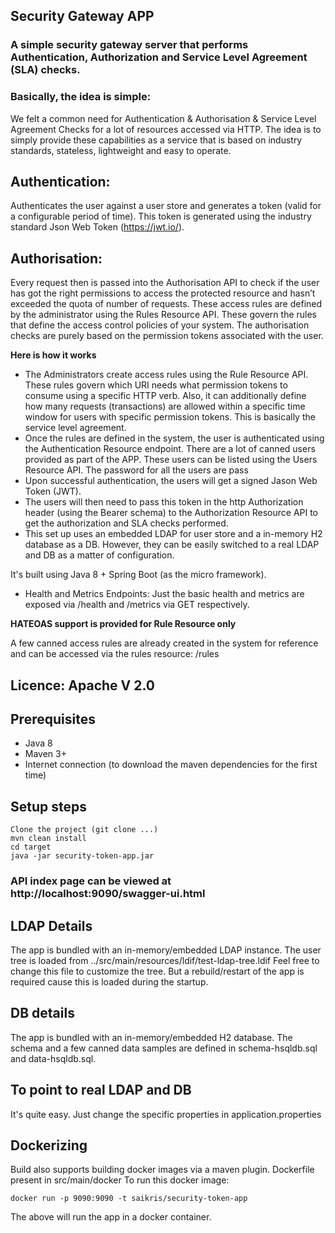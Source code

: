 ## Security Gateway APP
### A simple security gateway server that performs Authentication, Authorization and Service Level Agreement (SLA) checks.

### Basically, the idea is simple: 

We felt a common need for Authentication & Authorisation & Service Level Agreement Checks for a lot of resources accessed via HTTP.  The idea is to simply provide these capabilities as a service that is based on industry standards, stateless, lightweight and easy to operate. 

## Authentication:
Authenticates the user against a user store and generates a token (valid for a configurable period of time). This token is generated using the industry standard Json Web Token (https://jwt.io/).

## Authorisation:
Every request then is passed into the Authorisation API to check if the user has got the right permissions to access the protected resource and hasn’t exceeded the quota of number of requests.
These access rules are defined by the administrator using the Rules Resource API. These govern the rules that define the access control policies of your system. The authorisation checks are purely based on the permission tokens associated with the user. 


**Here is how it works**
* The Administrators create access rules using the Rule Resource API. These rules govern which URI needs what permission tokens to consume using a specific HTTP verb. Also, it can additionally define how many requests (transactions) are allowed within a specific time window for users with specific permission tokens. This is basically the service level agreement.
* Once the rules are defined in the system, the user is authenticated using the Authentication Resource endpoint. There are a lot of canned users provided as part of the APP. These users can be listed using the Users Resource API. The password for all the users are pass
* Upon successful authentication, the users will get a signed Jason Web Token (JWT).
* The users will then need to pass this token in the http Authorization header (using the Bearer schema) to the Authorization Resource API to get the authorization and SLA checks performed.
* This set up uses an embedded LDAP for user store and a in-memory H2 database as a DB. However, they can be easily switched to a real LDAP and DB as a matter of configuration.

It's built using Java 8 + Spring Boot (as the micro framework).
* Health and Metrics Endpoints: Just the basic health and metrics are exposed via /health and /metrics via GET respectively.

**HATEOAS support is provided for Rule Resource only**

A few canned access rules are already created in the system for reference and can be accessed via the rules resource: /rules
## Licence: Apache V 2.0
## Prerequisites
* Java 8
* Maven 3+
* Internet connection (to download the maven dependencies for the first time)

## Setup steps
```
Clone the project (git clone ...)
mvn clean install
cd target
java -jar security-token-app.jar
```
### API index page can be viewed at http://localhost:9090/swagger-ui.html

## LDAP Details
The app is bundled with an in-memory/embedded LDAP instance. The user tree is loaded from ../src/main/resources/ldif/test-ldap-tree.ldif
Feel free to change this file to customize the tree. But a rebuild/restart of the app is required cause this is loaded during the startup.

## DB details
The app is bundled with an in-memory/embedded H2 database. The schema and a few canned data samples are defined in schema-hsqldb.sql and data-hsqldb.sql.

## To point to real LDAP and DB
It's quite easy. Just change the specific properties in application.properties

## Dockerizing
Build also supports building docker images via a maven plugin.
Dockerfile present in src/main/docker
To run this docker image:
```
docker run -p 9090:9090 -t saikris/security-token-app
```
The above will run the app in a docker container.




